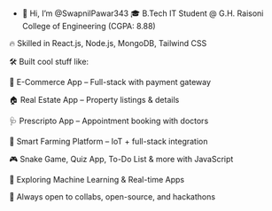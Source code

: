 - 👋 Hi, I’m @SwapnilPawar343
🎓 B.Tech IT Student @ G.H. Raisoni College of Engineering (CGPA: 8.88)

🔥 Skilled in React.js, Node.js, MongoDB, Tailwind CSS

🛠️ Built cool stuff like:

🛒 E-Commerce App – Full-stack with payment gateway

🏠 Real Estate App – Property listings & details

🩺 Prescripto App – Appointment booking with doctors

🌱 Smart Farming Platform – IoT + full-stack integration

🎮 Snake Game, Quiz App, To-Do List & more with JavaScript

🌟 Exploring Machine Learning & Real-time Apps

💬 Always open to collabs, open-source, and hackathons

<!---
SwapnilPawar343/SwapnilPawar343 is a ✨ special ✨ repository because its `README.md` (this file) appears on your GitHub profile.
You can click the Preview link to take a look at your changes.
--->
